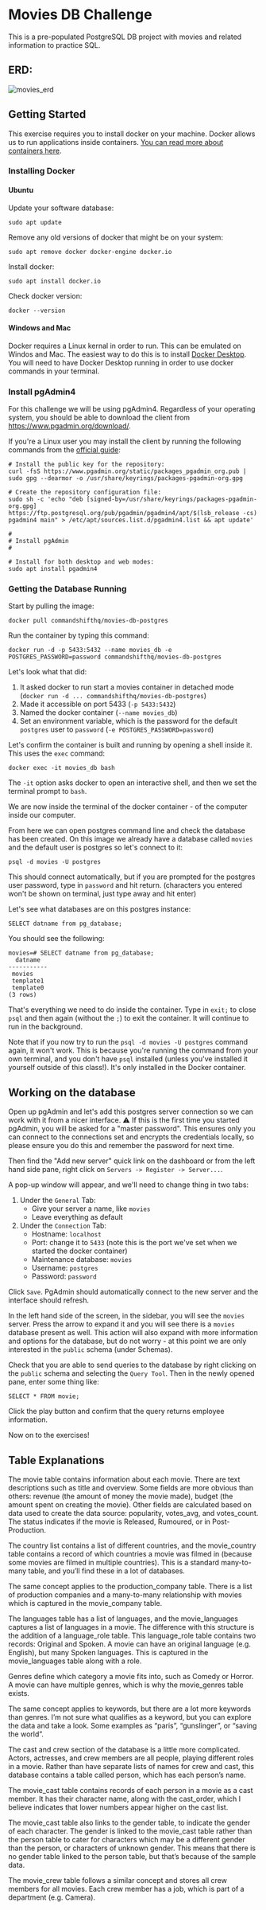 # Movies DB Challenge
This is a pre-populated PostgreSQL DB project with movies and related information to practice SQL.

## ERD:
![movies_erd](https://user-images.githubusercontent.com/10534896/231462475-2fb95681-938f-4903-a221-8c7c92e21522.png)

## Getting Started
This exercise requires you to install docker on your machine. Docker allows us to run applications inside containers. [You can read more about containers here](https://www.docker.com/resources/what-container).

### Installing Docker

#### Ubuntu

Update your software database:
```
sudo apt update
```

Remove any old versions of docker that might be on your system:
```
sudo apt remove docker docker-engine docker.io
```

Install docker:
```
sudo apt install docker.io
```

Check docker version:
```
docker --version
```

#### Windows and Mac

Docker requires a Linux kernal in order to run. This can be emulated on Windos and Mac. The easiest way to do this is to install [Docker Desktop](https://docs.docker.com/get-docker/). You will need to have Docker Desktop running in order to use docker commands in your terminal.

### Install pgAdmin4

For this challenge we will be using pgAdmin4. 
Regardless of your operating system, you should be able to download the client from https://www.pgadmin.org/download/.

If you're a Linux user you may install the client by running the following commands from the [official guide](https://www.pgadmin.org/download/pgadmin-4-apt):
```
# Install the public key for the repository:
curl -fsS https://www.pgadmin.org/static/packages_pgadmin_org.pub | sudo gpg --dearmor -o /usr/share/keyrings/packages-pgadmin-org.gpg

# Create the repository configuration file:
sudo sh -c 'echo "deb [signed-by=/usr/share/keyrings/packages-pgadmin-org.gpg] https://ftp.postgresql.org/pub/pgadmin/pgadmin4/apt/$(lsb_release -cs) pgadmin4 main" > /etc/apt/sources.list.d/pgadmin4.list && apt update'

#
# Install pgAdmin
#

# Install for both desktop and web modes:
sudo apt install pgadmin4
```

### Getting the Database Running
Start by pulling the image:
```
docker pull commandshifthq/movies-db-postgres
```

Run the container by typing this command:
```
docker run -d -p 5433:5432 --name movies_db -e POSTGRES_PASSWORD=password commandshifthq/movies-db-postgres
```

Let's look what that did:
1. It asked docker to run start a movies container in detached mode (`docker run -d ... commandshifthq/movies-db-postgres`)
2. Made it accessible on port 5433 (`-p 5433:5432`)
3. Named the docker container (`--name movies_db`)
4. Set an environment variable, which is the password for the default `postgres` user to `password` (`-e POSTGRES_PASSWORD=password`)

Let's confirm the container is built and running by opening a shell inside it. This uses the `exec` command:
```
docker exec -it movies_db bash
```

The `-it` option asks docker to open an interactive shell, and then we set the terminal prompt to `bash`.

We are now inside the terminal of the docker container - of the computer inside our computer.

From here we can open postgres command line and check the database has been created. 
On this image we already have a database called `movies` and the default user is postgres so let's connect to it:
```
psql -d movies -U postgres
```

This should connect automatically, but if you are prompted for the postgres user password, type in `password` and hit return. (characters you entered won't be shown on terminal, just type away and hit enter)

Let's see what databases are on this postgres instance:
```
SELECT datname from pg_database;
```

You should see the following:

```
movies=# SELECT datname from pg_database;
  datname
-----------
 movies
 template1
 template0
(3 rows)
```

That's everything we need to do inside the container. Type in `exit;` to close `psql` and then again (without the `;`) to exit the container. It will continue to run in the background.

Note that if you now try to run the `psql -d movies -U postgres` command again, it won't work. This is because you're running the command from your own terminal, and you don't have `psql` installed (unless you've installed it yourself outside of this class!). It's only installed in the Docker container.

## Working on the database

Open up pgAdmin and let's add this postgres server connection so we can work with it from a nicer interface.
⚠️ If this is the first time you started pgAdmin, you will be asked for a "master password". This ensures only you can connect to the connections set and encrypts the credentials locally, so please ensure you do this and remember the password for next time.

Then find the "Add new server" quick link on the dashboard or from the left hand side pane, right click on `Servers -> Register -> Server...`.

A pop-up window will appear, and we'll need to change thing in two tabs:
1. Under the `General` Tab:
	- Give your server a name, like `movies`
	- Leave everything as default
2. Under the `Connection` Tab:
	- Hostname: `localhost`
	- Port: change it to `5433` (note this is the port we've set when we started the docker container)
	- Maintenance database: `movies`
	- Username: `postgres`
	- Password: `password`

Click `Save`. PgAdmin should automatically connect to the new server and the interface should refresh.

In the left hand side of the screen, in the sidebar, you will see the `movies` server. Press the arrow to expand it and you will see there is a `movies` database present as well. This action will also expand with more information and options for the database, but do not worry - at this point we are only interested in the `public` schema (under Schemas).

Check that you are able to send queries to the database by right clicking on the `public` schema and selecting the `Query Tool`. Then in the newly opened pane, enter some thing like:

```
SELECT * FROM movie;
```

Click the play button and confirm that the query returns employee information.

Now on to the exercises!


## Table Explanations
The movie table contains information about each movie. There are text descriptions such as title and overview. Some fields are more obvious than others: revenue (the amount of money the movie made), budget (the amount spent on creating the movie). Other fields are calculated based on data used to create the data source: popularity, votes_avg, and votes_count. The status indicates if the movie is Released, Rumoured, or in Post-Production.

The country list contains a list of different countries, and the movie_country table contains a record of which countries a movie was filmed in (because some movies are filmed in multiple countries). This is a standard many-to-many table, and you’ll find these in a lot of databases.

The same concept applies to the production_company table. There is a list of production companies and a many-to-many relationship with movies which is captured in the movie_company table.

The languages table has a list of languages, and the movie_languages captures a list of languages in a movie. The difference with this structure is the addition of a language_role table. This language_role table contains two records: Original and Spoken. A movie can have an original language (e.g. English), but many Spoken languages. This is captured in the movie_languages table along with a role.

Genres define which category a movie fits into, such as Comedy or Horror. A movie can have multiple genres, which is why the movie_genres table exists.

The same concept applies to keywords, but there are a lot more keywords than genres. I’m not sure what qualifies as a keyword, but you can explore the data and take a look. Some examples as “paris”, “gunslinger”, or “saving the world”.

The cast and crew section of the database is a little more complicated. Actors, actresses, and crew members are all people, playing different roles in a movie. Rather than have separate lists of names for crew and cast, this database contains a table called person, which has each person’s name.

The movie_cast table contains records of each person in a movie as a cast member. It has their character name, along with the cast_order, which I believe indicates that lower numbers appear higher on the cast list.

The movie_cast table also links to the gender table, to indicate the gender of each character. The gender is linked to the movie_cast table rather than the person table to cater for characters which may be a different gender than the person, or characters of unknown gender. This means that there is no gender table linked to the person table, but that’s because of the sample data.

The movie_crew table follows a similar concept and stores all crew members for all movies. Each crew member has a job, which is part of a department (e.g. Camera).


